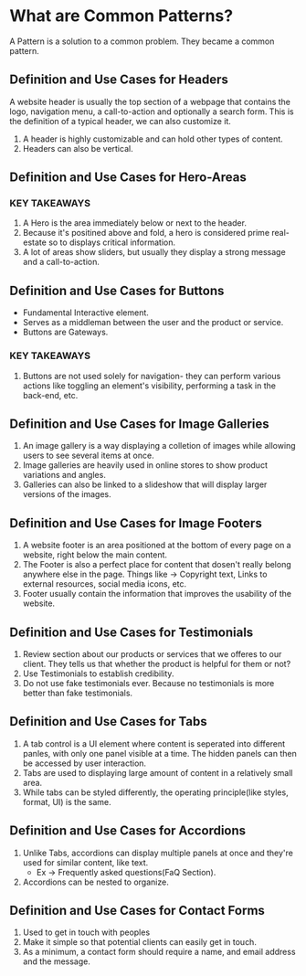 # What are Common Patterns?

A Pattern is a solution to a common problem. They became a common pattern.

## Definition and Use Cases for Headers

A website header is usually the top section of a webpage that contains the logo, navigation menu, a call-to-action and optionally a search form. This is the definition of a typical header, we can also customize it.

1. A header is highly customizable and can hold other types of content.
2. Headers can also be vertical.

## Definition and Use Cases for Hero-Areas

### KEY TAKEAWAYS

1. A Hero is the area immediately below or next to the header.
2. Because it's positined above and fold, a hero is considered prime real-estate so to displays critical information.
3. A lot of areas show sliders, but usually they display a strong message and a call-to-action.

## Definition and Use Cases for Buttons

- Fundamental Interactive element.
- Serves as a middleman between the user and the product or service.
- Buttons are Gateways.

### KEY TAKEAWAYS

1. Buttons are not used solely for navigation- they can perform various actions like toggling an element's visibility, performing a task in the back-end, etc.

## Definition and Use Cases for Image Galleries

1. An image gallery is a way displaying a colletion of images while allowing users to see several items at once.
2. Image galleries are heavily used in online stores to show product variations and angles.
3. Galleries can also be linked to a slideshow that will display larger versions of the images.

## Definition and Use Cases for Image Footers

1. A website footer is an area positioned at the bottom of every page on a website, right below the main content.
2. The Footer is also a perfect place for content that dosen't really belong anywhere else in the page. Things like -> Copyright text, Links to external resources, social media icons, etc.
3. Footer usually contain the information that improves the usability of the website.

## Definition and Use Cases for Testimonials

1. Review section about our products or services that we offeres to our client. They tells us that whether the product is helpful for them or not?
2. Use Testimonials to establish credibility.
3. Do not use fake testimonials ever. Because no testimonials is more better than fake testimonials.

## Definition and Use Cases for Tabs

1. A tab control is a UI element where content is seperated into different panles, with only one panel visible at a time. The hidden panels can then be accessed by user interaction.
2. Tabs are used to displaying large amount of content in a relatively small area.
3. While tabs can be styled differently, the operating principle(like styles, format, UI) is the same.

## Definition and Use Cases for Accordions

1. Unlike Tabs, accordions can display multiple panels at once and they're used for similar content, like text.
   - Ex -> Frequently asked questions(FaQ Section).
2. Accordions can be nested to organize.

## Definition and Use Cases for Contact Forms

1. Used to get in touch with peoples
2. Make it simple so that potential clients can easily get in touch.
3. As a minimum, a contact form should require a name, and email address and the message.
